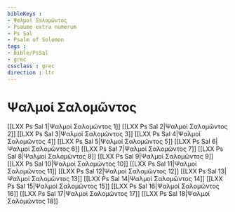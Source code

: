 ```yaml
---
bibleKeys : 
- Ψαλμοί Σαλoμῶντος
- Psaume extra numerum
- Ps Sal
- Psalm of Solomon
tags : 
- Bible/PsSal
- grec
cssclass : grec
direction : ltr
---
```


# Ψαλμοί Σαλoμῶντος

[[LXX Ps Sal 1|Ψαλμοί Σαλoμῶντος 1]]
[[LXX Ps Sal 2|Ψαλμοί Σαλoμῶντος 2]]
[[LXX Ps Sal 3|Ψαλμοί Σαλoμῶντος 3]]
[[LXX Ps Sal 4|Ψαλμοί Σαλoμῶντος 4]]
[[LXX Ps Sal 5|Ψαλμοί Σαλoμῶντος 5]]
[[LXX Ps Sal 6|Ψαλμοί Σαλoμῶντος 6]]
[[LXX Ps Sal 7|Ψαλμοί Σαλoμῶντος 7]]
[[LXX Ps Sal 8|Ψαλμοί Σαλoμῶντος 8]]
[[LXX Ps Sal 9|Ψαλμοί Σαλoμῶντος 9]]
[[LXX Ps Sal 10|Ψαλμοί Σαλoμῶντος 10]]
[[LXX Ps Sal 11|Ψαλμοί Σαλoμῶντος 11]]
[[LXX Ps Sal 12|Ψαλμοί Σαλoμῶντος 12]]
[[LXX Ps Sal 13|Ψαλμοί Σαλoμῶντος 13]]
[[LXX Ps Sal 14|Ψαλμοί Σαλoμῶντος 14]]
[[LXX Ps Sal 15|Ψαλμοί Σαλoμῶντος 15]]
[[LXX Ps Sal 16|Ψαλμοί Σαλoμῶντος 16]]
[[LXX Ps Sal 17|Ψαλμοί Σαλoμῶντος 17]]
[[LXX Ps Sal 18|Ψαλμοί Σαλoμῶντος 18]]
